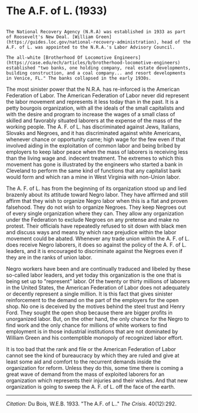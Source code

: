 <!--
title:   The A.F. of L.
author:  Du Bois, W.E.B.
journal: The Crisis
year:    1933
volume:  40
issue:   12
pages:   292
-->
# The A.F. of L. (1933)

```{margin}

The National Recovery Agency (N.R.A) was established in 1933 as part of Roosevelt's New Deal. [William Green](https://guides.loc.gov/national-recovery-administration), head of the A.F. of L. was appointed to the N.R.A.'s Labor Advisory Council.

The all-white [Brotherhood Of Locomotive Engineers](https://case.edu/ech/articles/b/brotherhood-locomotive-engineers) established "two banks, one holding company, real estate developments, building construction, and a coal company... and resort developments in Venice, FL." The banks collapsed in the early 1930s.
```

The most sinister power that the N.R.A. has re-inforced is the American Federation of Labor. The American Federation of Labor never did represent the labor movement and represents it less today than in the past. It is a petty bourgois organization, with all the ideals of the small capitalists and with the desire and program to increase the wages of a small class of skilled and favorably situated laborers at the expense of the mass of the working people. The A. F. of L. has discriminated against Jews, Italians, Slovaks and Negroes, and it has discriminated against white Americans, whenever chance or opportunity came; high wage for the few even if that involved aiding in the exploitation of common labor and being bribed by employers to keep labor peace when the mass of laborers is receiving less than the living wage and. indecent treatment. The extremes to which this movement has gone is illustrated by the engineers who started a bank in Cleveland to perform the same kind of functions that any capitalist bank would form and which ran a mine in West Virginia with non-Union labor.

The A. F. of L. has from the beginning of its organization stood up and lied brazenly about its attitude toward Negro labor. They have affirmed and still affirm that they wish to organize Negro labor when this is a flat and proven falsehood. They do not wish to organize Negroes. They keep Negroes out of every single organization where they can. They allow any organization under the Federation to exclude Negroes on any pretense and make no protest. Their officials have repeatedly refused to sit down with black men and discuss ways and means by which race prejudice within the labor movement could be abated. Whenever any trade union within the A. F. of L. does receive Negro laborers, it does so against the policy of the A. F. of L. leaders, and it is encouraged to discriminate against the Negroes even if they are in the ranks of union labor.

Negro workers have been and are continually traduced and libeled by these so-called labor leaders, and yet today this organization is the one that is being set up to "represent" labor. Of the twenty or thirty millions of laborers in the United States, the American Federation of Labor does not adequately or decently represent a single million. It is this fact that gives sinister reinforcement to the demand on the part of the employers for the open shop. No one is deceived by the motives behind the steel trust and Henry Ford. They sought the open shop because there are bigger profits in unorganized labor. But, on the other hand, the only chance for the Negro to find work and the only chance for millions of white workers to find employment is in those industrial institutions that are not dominated by William Green and his contemptible monopoly of recognized labor effort.

It is too bad that the rank and file or the American Federation of Labor cannot see the kind of bureaucracy by which they are ruled and give at least some aid and comfort to the recurrent demands inside the organization for reform. Unless they do this, some time there is coming a great wave of demand from the mass of exploited laborers for an organization which represents their injuries and their wishes. And that new organization is going to sweep the A. F. of L. off the face of the earth.

_________________
*Citation:* Du Bois, W.E.B. 1933. "The A.F. of L.." *The Crisis*. 40(12):292.